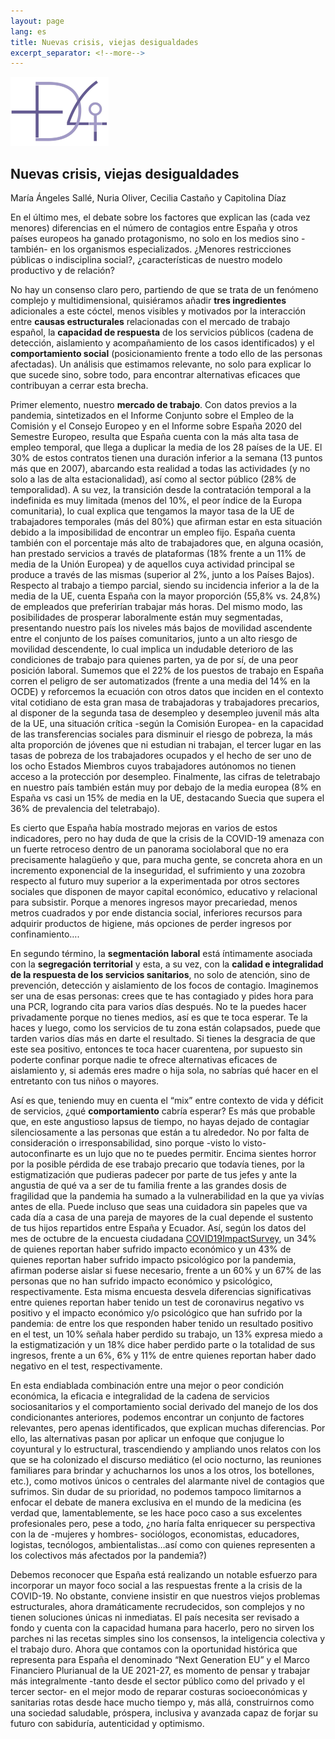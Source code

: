 ```yaml
---
layout: page
lang: es
title: Nuevas crisis, viejas desigualdades 
excerpt_separator: <!--more-->
---
```


<img src="../assets/logomasdecuatro.png" alt="logomasdecuatro" style="zoom:25%;" />

## Nuevas crisis, viejas desigualdades 

María Ángeles Sallé, Nuria Oliver, Cecilia Castaño y Capitolina Díaz 

En el último mes, el debate sobre los factores que explican las (cada vez menores) diferencias en el número de contagios entre España y otros países europeos ha ganado protagonismo, no solo en los medios sino -también- en los organismos especializados. ¿Menores restricciones públicas o indisciplina social?, ¿características de nuestro modelo productivo y de relación? <!--more-->

No hay un consenso claro pero, partiendo de que se trata de un fenómeno complejo y multidimensional, quisiéramos añadir **tres ingredientes** adicionales a este cóctel, menos visibles y motivados por la interacción entre **causas estructurales** relacionadas con el mercado de trabajo español, la **capacidad de respuesta** de los servicios públicos (cadena de detección, aislamiento y acompañamiento de los casos identificados) y el **comportamiento social** (posicionamiento frente a todo ello de las personas afectadas). Un análisis que estimamos relevante, no solo para explicar lo que sucede sino, sobre todo, para encontrar alternativas eficaces que contribuyan a cerrar esta brecha. 

Primer elemento, nuestro **mercado de trabajo**. Con datos previos a la pandemia, sintetizados en el Informe Conjunto sobre el Empleo de la Comisión y el Consejo Europeo y en el Informe sobre España 2020 del Semestre Europeo, resulta que España cuenta con la más alta tasa de empleo temporal, que llega a duplicar la media de los 28 países de la UE. El 30% de estos contratos tienen una duración inferior a la semana (13 puntos más que en 2007), abarcando esta realidad a todas las actividades (y no solo a las de alta estacionalidad), así como al sector público (28% de temporalidad). A su vez, la transición desde la contratación temporal a la indefinida es muy limitada (menos del 10%, el peor índice de la Europa comunitaria), lo cual explica que tengamos la mayor tasa de la UE de trabajadores temporales (más del 80%) que afirman estar en esta situación debido a la imposibilidad de encontrar un empleo fijo. España cuenta también con el porcentaje más alto de trabajadores que, en alguna ocasión, han prestado servicios a través de plataformas (18% frente a un 11% de media de la Unión Europea) y de aquellos cuya actividad principal se produce a través de las mismas (superior al 2%, junto a los Países Bajos). Respecto al trabajo a tiempo parcial, siendo su incidencia inferior a la de la media de la UE, cuenta España con la mayor proporción (55,8% vs. 24,8%) de empleados que preferirían trabajar más horas. Del mismo modo, las posibilidades de prosperar laboralmente están muy segmentadas, presentando nuestro país los niveles más bajos de movilidad ascendente entre el conjunto de los países comunitarios, junto a un alto riesgo de movilidad descendente, lo cual implica un indudable deterioro de las condiciones de trabajo para quienes parten, ya de por sí, de una peor posición laboral. Sumemos que el 22% de los puestos de trabajo en España corren el peligro de ser automatizados (frente a una media del 14% en la OCDE) y reforcemos la ecuación con otros datos que inciden en el contexto vital cotidiano de esta gran masa de trabajadoras y trabajadores precarios, al disponer de la segunda tasa de desempleo y desempleo juvenil más alta de la UE, una situación crítica -según la Comisión Europea- en la capacidad de las transferencias sociales para disminuir el riesgo de pobreza, la más alta proporción de jóvenes que ni estudian ni trabajan, el tercer lugar en las tasas de pobreza de los trabajadores ocupados y el hecho de ser uno de los ocho Estados Miembros cuyos trabajadores autónomos no tienen acceso a la protección por desempleo. Finalmente, las cifras de teletrabajo en nuestro país también están muy por debajo de la media europea (8% en España vs casi un 15% de media en la UE, destacando Suecia que supera el 36% de prevalencia del teletrabajo). 

Es cierto que España había mostrado mejoras en varios de estos indicadores, pero no hay duda de que la crisis de la COVID-19 amenaza con un fuerte retroceso dentro de un panorama sociolaboral que no era precisamente halagüeño y que, para mucha gente, se concreta ahora en un incremento exponencial de la inseguridad, el sufrimiento y una zozobra respecto al futuro muy superior a la experimentada por otros sectores sociales que disponen de mayor capital económico, educativo y relacional para subsistir. Porque a menores ingresos mayor precariedad, menos metros cuadrados y por ende distancia social, inferiores recursos para adquirir productos de higiene, más opciones de perder ingresos por confinamiento…. 

En segundo término, la **segmentación laboral** está íntimamente asociada con la **segregación territorial** y esta, a su vez, con la **calidad e integralidad de la respuesta de los servicios sanitarios**, no solo de atención, sino de prevención, detección y aislamiento de los focos de contagio. Imaginemos ser una de esas personas: crees que te has contagiado y pides hora para una PCR, logrando cita para varios días después. No te la puedes hacer privadamente porque no tienes medios, así es que te toca esperar. Te la haces y luego, como los servicios de tu zona están colapsados, puede que tarden varios días más en darte el resultado. Si tienes la desgracia de que este sea positivo, entonces te toca hacer cuarentena, por supuesto sin poderte confinar porque nadie te ofrece alternativas eficaces de aislamiento y, si además eres madre o hija sola, no sabrías qué hacer en el entretanto con tus niños o mayores. 

Así es que, teniendo muy en cuenta el “mix” entre contexto de vida y déficit de servicios, ¿qué **comportamiento** cabría esperar? Es más que probable que, en este angustioso lapsus de tiempo, no hayas dejado de contagiar silenciosamente a las personas que están a tu alrededor. No por falta de consideración o irresponsabilidad, sino porque -visto lo visto- autoconfinarte es un lujo que no te puedes permitir. Encima sientes horror por la posible pérdida de ese trabajo precario que todavía tienes, por la estigmatización que pudieras padecer por parte de tus jefes y ante la angustia de qué va a ser de tu familia frente a las grandes dosis de fragilidad que la pandemia ha sumado a la vulnerabilidad en la que ya vivías antes de ella. Puede incluso que seas una cuidadora sin papeles que va cada día a casa de una pareja de mayores de la cual depende el sustento de tus hijos repartidos entre España y Ecuador. Así, según los datos del mes de octubre de la encuesta ciudadana [COVID19ImpactSurvey](https://covid19impactsurvey.org), un 34% de quienes reportan haber sufrido impacto económico y un 43% de quienes reportan haber sufrido impacto psicológico por la pandemia, afirman poderse aislar si fuese necesario, frente a un 60% y un 67% de las personas que no han sufrido impacto económico y psicológico, respectivamente. Esta misma encuesta desvela diferencias significativas entre quienes reportan haber tenido un test de coronavirus negativo vs positivo y el impacto económico y/o psicológico que han sufrido por la pandemia: de entre los que responden haber tenido un resultado positivo en el test, un 10% señala haber perdido su trabajo, un 13% expresa miedo a la estigmatización y un 18% dice haber perdido parte o la totalidad de sus ingresos, frente a un 6%, 6% y 11% de entre quienes reportan haber dado negativo en el test, respectivamente. 

En esta endiablada combinación entre una mejor o peor condición económica, la eficacia e integralidad de la cadena de servicios sociosanitarios y el comportamiento social derivado del manejo de los dos condicionantes anteriores, podemos encontrar un conjunto de factores relevantes, pero apenas identificados, que explican muchas diferencias. Por ello, las alternativas pasan por aplicar un enfoque que conjugue lo coyuntural y lo estructural, trascendiendo y ampliando unos relatos con los que se ha colonizado el discurso mediático (el ocio nocturno, las reuniones familiares para brindar y achucharnos los unos a los otros, los botellones, etc.), como motivos únicos o centrales del alarmante nivel de contagios que sufrimos. Sin dudar de su prioridad, no podemos tampoco limitarnos a enfocar el debate de manera exclusiva en el mundo de la medicina (es verdad que, lamentablemente, se les hace poco caso a sus excelentes profesionales pero, pese a todo, ¿no haría falta enriquecer su perspectiva con la de -mujeres y hombres- sociólogos, economistas, educadores, logistas, tecnólogos, ambientalistas…así como con quienes representen a los colectivos más afectados por la pandemia?) 

Debemos reconocer que España está realizando un notable esfuerzo para incorporar un mayor foco social a las respuestas frente a la crisis de la COVID-19. No obstante, conviene insistir en que nuestros viejos problemas estructurales, ahora dramáticamente recrudecidos, son complejos y no tienen soluciones únicas ni inmediatas. El país necesita ser revisado a fondo y cuenta con la capacidad humana para hacerlo, pero no sirven los parches ni las recetas simples sino los consensos, la inteligencia colectiva y el trabajo duro. Ahora que contamos con la oportunidad histórica que representa para España el denominado “Next Generation EU” y el Marco Financiero Plurianual de la UE 2021-27, es momento de pensar y trabajar más integralmente -tanto desde el sector público como del privado y el tercer sector- en el mejor modo de reparar costuras socioeconómicas y sanitarias rotas desde hace mucho tiempo y, más allá, construirnos como una sociedad saludable, próspera, inclusiva y avanzada capaz de forjar su futuro con sabiduría, autenticidad y optimismo. 

 